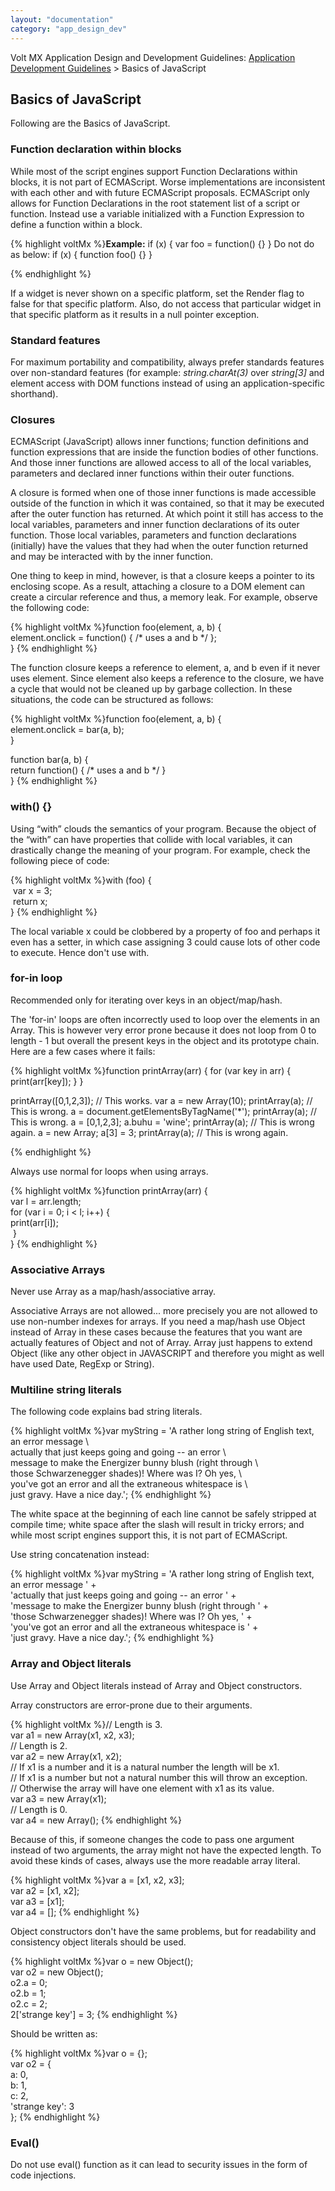 ```yaml
---
layout: "documentation"
category: "app_design_dev"
---
```

                          

Volt MX  Application Design and Development Guidelines: [Application Development Guidelines](Application_Development_Guidelines_Overview.html) > Basics of JavaScript

Basics of JavaScript
--------------------

Following are the Basics of JavaScript.

### Function declaration within blocks

While most of the script engines support Function Declarations within blocks, it is not part of ECMAScript. Worse implementations are inconsistent with each other and with future ECMAScript proposals. ECMAScript only allows for Function Declarations in the root statement list of a script or function. Instead use a variable initialized with a Function Expression to define a function within a block.

{% highlight voltMx %}**Example:**
if (x) {
  var foo = function() {}
}
Do not do as below:
if (x) {
  function foo() {}
}

{% endhighlight %}

If a widget is never shown on a specific platform, set the Render flag to false for that specific platform. Also, do not access that particular widget in that specific platform as it results in a null pointer exception.

### Standard features

For maximum portability and compatibility, always prefer standards features over non-standard features (for example: _string.charAt(3)_ over _string\[3\]_ and element access with DOM functions instead of using an application-specific shorthand).

### Closures

ECMAScript (JavaScript) allows inner functions; function definitions and function expressions that are inside the function bodies of other functions. And those inner functions are allowed access to all of the local variables, parameters and declared inner functions within their outer functions.

A closure is formed when one of those inner functions is made accessible outside of the function in which it was contained, so that it may be executed after the outer function has returned. At which point it still has access to the local variables, parameters and inner function declarations of its outer function. Those local variables, parameters and function declarations (initially) have the values that they had when the outer function returned and may be interacted with by the inner function.

One thing to keep in mind, however, is that a closure keeps a pointer to its enclosing scope. As a result, attaching a closure to a DOM element can create a circular reference and thus, a memory leak. For example, observe the following code:

{% highlight voltMx %}function foo(element, a, b) {   
element.onclick = function() { /* uses a and b */ };   
}
{% endhighlight %}

The function closure keeps a reference to element, a, and b even if it never uses element. Since element also keeps a reference to the closure, we have a cycle that would not be cleaned up by garbage collection. In these situations, the code can be structured as follows:

{% highlight voltMx %}function foo(element, a, b) {   
element.onclick = bar(a, b);   
}   
  
function bar(a, b) {   
return function() { /* uses a and b */ }   
}
{% endhighlight %}

### with() {}

Using “with” clouds the semantics of your program. Because the object of the “with” can have properties that collide with local variables, it can drastically change the meaning of your program. For example, check the following piece of code:

{% highlight voltMx %}with (foo) {   
 var x = 3;   
 return x;  
}
{% endhighlight %}

The local variable x could be clobbered by a property of foo and perhaps it even has a setter, in which case assigning 3 could cause lots of other code to execute. Hence don't use with.

### for-in loop

Recommended only for iterating over keys in an object/map/hash.

The 'for-in' loops are often incorrectly used to loop over the elements in an Array. This is however very error prone because it does not loop from 0 to length - 1 but overall the present keys in the object and its prototype chain. Here are a few cases where it fails:

{% highlight voltMx %}function printArray(arr) {
  for (var key in arr) {
    print(arr[key]);
  }
}

printArray([0,1,2,3]);  // This works.
var a = new Array(10);
printArray(a);  // This is wrong.
a = document.getElementsByTagName('*');
printArray(a);  // This is wrong.
a = [0,1,2,3];
a.buhu = 'wine';
printArray(a);  // This is wrong again.
a = new Array;
a[3] = 3;
printArray(a);  // This is wrong again.

{% endhighlight %}

Always use normal for loops when using arrays.

{% highlight voltMx %}function printArray(arr) {   
var l = arr.length;   
for (var i = 0; i < l; i++) {   
print(arr[i]);   
 }   
}
{% endhighlight %}

### Associative Arrays

Never use Array as a map/hash/associative array.

Associative Arrays are not allowed... more precisely you are not allowed to use non-number indexes for arrays. If you need a map/hash use Object instead of Array in these cases because the features that you want are actually features of Object and not of Array. Array just happens to extend Object (like any other object in JAVASCRIPT and therefore you might as well have used Date, RegExp or String).

### Multiline string literals

The following code explains bad string literals.

{% highlight voltMx %}var myString = 'A rather long string of English text, an error message \   
actually that just keeps going and going -- an error \   
message to make the Energizer bunny blush (right through \   
those Schwarzenegger shades)! Where was I? Oh yes, \   
you\'ve got an error and all the extraneous whitespace is \   
just gravy.  Have a nice day.'; 
{% endhighlight %}

The white space at the beginning of each line cannot be safely stripped at compile time; white space after the slash will result in tricky errors; and while most script engines support this, it is not part of ECMAScript.

Use string concatenation instead:

{% highlight voltMx %}var myString = 'A rather long string of English text, an error message ' +   
'actually that just keeps going and going -- an error ' +   
'message to make the Energizer bunny blush (right through ' +   
'those Schwarzenegger shades)! Where was I? Oh yes, ' +   
'you\'ve got an error and all the extraneous whitespace is ' +   
'just gravy.  Have a nice day.';
{% endhighlight %}

### Array and Object literals

Use Array and Object literals instead of Array and Object constructors.

Array constructors are error-prone due to their arguments.

{% highlight voltMx %}// Length is 3.   
var a1 = new Array(x1, x2, x3);   
// Length is 2.   
var a2 = new Array(x1, x2);   
// If x1 is a number and it is a natural number the length will be x1.   
// If x1 is a number but not a natural number this will throw an exception.   
// Otherwise the array will have one element with x1 as its value.   
var a3 = new Array(x1);   
// Length is 0.   
var a4 = new Array();
{% endhighlight %}

Because of this, if someone changes the code to pass one argument instead of two arguments, the array might not have the expected length. To avoid these kinds of cases, always use the more readable array literal.

{% highlight voltMx %}var a = [x1, x2, x3];   
var a2 = [x1, x2];   
var a3 = [x1];   
var a4 = [];
{% endhighlight %}

Object constructors don't have the same problems, but for readability and consistency object literals should be used.

{% highlight voltMx %}var o = new Object();   
var o2 = new Object();   
o2.a = 0;   
o2.b = 1;   
o2.c = 2;   
2['strange key'] = 3;
{% endhighlight %}

Should be written as:

{% highlight voltMx %}var o = {};   
var o2 = {   
a: 0,   
b: 1,   
c: 2,   
'strange key': 3   
};
{% endhighlight %}

### Eval()

Do not use eval() function as it can lead to security issues in the form of code injections.
